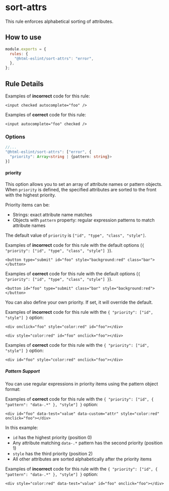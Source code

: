 # sort-attrs

This rule enforces alphabetical sorting of attributes.

## How to use

```js,.eslintrc.js
module.exports = {
  rules: {
    "@html-eslint/sort-attrs": "error",
  },
};
```

## Rule Details

Examples of **incorrect** code for this rule:

```html,incorrect
<input checked autocomplete="foo" />
```

Examples of **correct** code for this rule:

```html,correct
<input autocomplete="foo" checked />
```

### Options

```ts
//...
"@html-eslint/sort-attrs": ["error", {
  "priority": Array<string | {pattern: string}>
}]
```

#### priority

This option allows you to set an array of attribute names or pattern objects.
When `priority` is defined, the specified attributes are sorted to the front with the highest priority.

Priority items can be:

- Strings: exact attribute name matches
- Objects with `pattern` property: regular expression patterns to match attribute names

The default value of `priority` is `["id", "type", "class", "style"]`.

Examples of **incorrect** code for this rule with the default options (`{ "priority": ["id", "type", "class", "style"] }`).

```html,incorrect
<button type="submit" id="foo" style="background:red" class="bar"></button>
```

Examples of **correct** code for this rule with the default options (`{ "priority": ["id", "type", "class", "style"] }`).

```html,correct
<button id="foo" type="submit" class="bar" style="background:red"></button>
```

You can also define your own priority. If set, it will override the default.

Examples of **incorrect** code for this rule with the `{ "priority": ["id", "style"] }` option:

```html,incorrect
<div onclick="foo" style="color:red" id="foo"></div>
```

```html,incorrect
<div style="color:red" id="foo" onclick="foo"></div>
```

Examples of **correct** code for this rule with the `{ "priority": ["id", "style"] }` option:

```html,correct
<div id="foo" style="color:red" onclick="foo"></div>
```

##### Pattern Support

You can use regular expressions in priority items using the pattern object format:

Examples of **correct** code for this rule with the `{ "priority": ["id", { "pattern": "data-.*" }, "style"] }` option:

```html,correct
<div id="foo" data-test="value" data-custom="attr" style="color:red" onclick="foo"></div>
```

In this example:

- `id` has the highest priority (position 0)
- Any attribute matching `data-.*` pattern has the second priority (position 1)
- `style` has the third priority (position 2)
- All other attributes are sorted alphabetically after the priority items

Examples of **incorrect** code for this rule with the `{ "priority": ["id", { "pattern": "data-.*" }, "style"] }` option:

```html,incorrect
<div style="color:red" data-test="value" id="foo" onclick="foo"></div>
```
